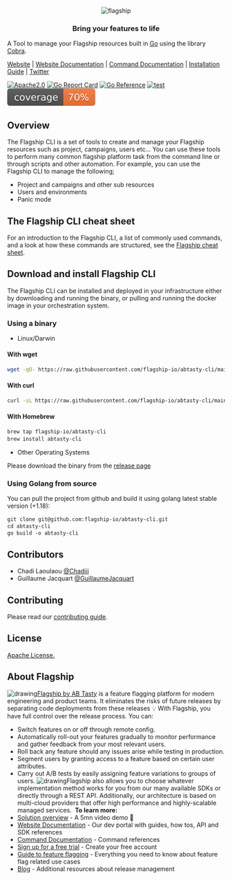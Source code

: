 <p align="center">

<img  src="https://mk0abtastybwtpirqi5t.kinstacdn.com/wp-content/uploads/picture-solutions-persona-product-flagship.jpg"  width="211"  height="182"  alt="flagship"  />

</p>

<h3 align="center">Bring your features to life</h3>

A Tool to manage your Flagship resources built in [Go](https://go.dev/) using the library [Cobra](https://cobra.dev/).

[Website](https://flagship.io) | [Website Documentation](https://docs.developers.flagship.io/docs/flagship-command-line-interface) | [Command Documentation](https://flagship-io.github.io/abtasty-cli/documentation/abtasty-cli) | [Installation Guide](https://docs.developers.flagship.io/docs/flagship-command-line-interface#download-and-install-the-flagship-cli) | [Twitter](https://twitter.com/feature_flags)

[![Apache2.0](https://img.shields.io/badge/License-Apache%202.0-blue.svg)](http://www.apache.org/licenses/LICENSE-2.0)
[![Go Report Card](https://goreportcard.com/badge/github.com/flagship-io/abtasty-cli)](https://goreportcard.com/report/github.com/flagship-io/abtasty-cli)
[![Go Reference](https://pkg.go.dev/badge/github.com/flagship-io/abtasty-cli.svg)](https://pkg.go.dev/github.com/flagship-io/abtasty-cli)
[![test](https://github.com/flagship-io/abtasty-cli/actions/workflows/ci.yml/badge.svg?branch=main)](https://github.com/flagship-io/abtasty-cli/actions/workflows/ci.yml)
[![coverage](https://raw.githubusercontent.com/flagship-io/abtasty-cli/badges/.badges/main/coverage.svg)](https://raw.githubusercontent.com/flagship-io/abtasty-cli/badges/.badges/main/coverage.svg)

## Overview

The Flagship CLI is a set of tools to create and manage your Flagship resources such as project, campaigns, users etc... You can use these tools to perform many common flagship platform task from the command line or through scripts and other automation.
For example, you can use the Flagship CLI to manage the following;

- Project and campaigns and other sub resources
- Users and environments
- Panic mode

## The Flagship CLI cheat sheet

For an introduction to the Flagship CLI, a list of commonly used commands, and a look at how these commands are structured, see the [Flagship cheat sheet](https://docs.developers.flagship.io/docs/cli-reference#commands).

## Download and install Flagship CLI

The Flagship CLI can be installed and deployed in your infrastructure either by downloading and running the binary, or pulling and running the docker image in your orchestration system.

### Using a binary

- Linux/Darwin

#### With wget

```bash
wget -qO- https://raw.githubusercontent.com/flagship-io/abtasty-cli/main/install.sh | bash
```

#### With curl

```bash
curl -sL https://raw.githubusercontent.com/flagship-io/abtasty-cli/main/install.sh | bash
```

#### With Homebrew

```bash
brew tap flagship-io/abtasty-cli
brew install abtasty-cli
```

- Other Operating Systems

Please download the binary from the [release page](https://github.com/flagship-io/abtasty-cli/releases)

### Using Golang from source

You can pull the project from github and build it using golang latest stable version (+1.18):

    git clone git@github.com:flagship-io/abtasty-cli.git
    cd abtasty-cli
    go build -o abtasty-cli

## Contributors

- Chadi Laoulaou [@Chadiii](https://github.com/chadiii)
- Guillaume Jacquart [@GuillaumeJacquart](https://github.com/guillaumejacquart)

## Contributing

Please read our [contributing guide](./CONTRIBUTING.md).

## License

[Apache License.](https://github.com/flagship-io/abtasty-cli/blob/main/LICENSE)

## About Flagship

​
<img src="https://www.flagship.io/wp-content/uploads/Flagship-horizontal-black-wake-AB.png" alt="drawing" width="150"/>
​
[Flagship by AB Tasty](https://www.flagship.io/) is a feature flagging platform for modern engineering and product teams. It eliminates the risks of future releases by separating code deployments from these releases :bulb: With Flagship, you have full control over the release process. You can:
​

- Switch features on or off through remote config.
- Automatically roll-out your features gradually to monitor performance and gather feedback from your most relevant users.
- Roll back any feature should any issues arise while testing in production.
- Segment users by granting access to a feature based on certain user attributes.
- Carry out A/B tests by easily assigning feature variations to groups of users.
  ​
  <img src="https://www.flagship.io/wp-content/uploads/demo-setup.png" alt="drawing" width="600"/>
  ​
  Flagship also allows you to choose whatever implementation method works for you from our many available SDKs or directly through a REST API. Additionally, our architecture is based on multi-cloud providers that offer high performance and highly-scalable managed services.
  ​
  **To learn more:**
  ​
- [Solution overview](https://www.flagship.io/#showvideo) - A 5mn video demo :movie_camera:
- [Website Documentation](https://docs.developers.flagship.io/) - Our dev portal with guides, how tos, API and SDK references
- [Command Documentation](https://flagship-io.github.io/abtasty-cli/documentation/abtasty-cli) - Command references
- [Sign up for a free trial](https://www.flagship.io/sign-up/) - Create your free account
- [Guide to feature flagging](https://www.flagship.io/feature-flags/) - Everything you need to know about feature flag related use cases
- [Blog](https://www.flagship.io/blog/) - Additional resources about release management
